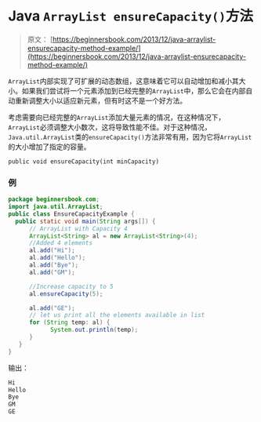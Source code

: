 # Java `ArrayList ensureCapacity()`方法

> 原文： [https://beginnersbook.com/2013/12/java-arraylist-ensurecapacity-method-example/](https://beginnersbook.com/2013/12/java-arraylist-ensurecapacity-method-example/)

`ArrayList`内部实现了可扩展的动态数组，这意味着它可以自动增加和减小其大小。如果我们尝试将一个元素添加到已经完整的`ArrayList`中，那么它会在内部自动重新调整大小以适应新元素，但有时这不是一个好方法。

考虑需要向已经完整的`ArrayList`添加大量元素的情况，在这种情况下，`ArrayList`必须调整大小数次，这将导致性能不佳。对于这种情况，`Java.util.ArrayList`类的`ensureCapacity()`方法非常有用，因为它将`ArrayList`的大小增加了指定的容量。

`public void ensureCapacity(int minCapacity)`

### 例

```java
package beginnersbook.com;
import java.util.ArrayList;
public class EnsureCapacityExample {
  public static void main(String args[]) {
      // ArrayList with Capacity 4
      ArrayList<String> al = new ArrayList<String>(4);
      //Added 4 elements
      al.add("Hi");
      al.add("Hello");
      al.add("Bye");
      al.add("GM");

      //Increase capacity to 5
      al.ensureCapacity(5);

      al.add("GE");
      // let us print all the elements available in list
      for (String temp: al) {
            System.out.println(temp);
      }
   }
}
```

输出：

```java
Hi
Hello
Bye
GM
GE
```
